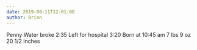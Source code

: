 ```yaml
---
date: 2019-08-11T12:01:00
author: Brian
---
```

Penny
Water broke 2:35
Left for hospital 3:20
Born at 10:45 am
7 lbs 9 oz
20 1/2 inches